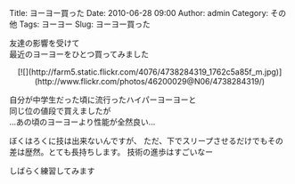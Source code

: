 Title: ヨーヨー買った
Date: 2010-06-28 09:00
Author: admin
Category: その他
Tags: ヨーヨー
Slug: ヨーヨー買った

友達の影響を受けて  
最近のヨーヨーをひとつ買ってみました

<p>
<center>
[![](http://farm5.static.flickr.com/4076/4738284319_1762c5a85f_m.jpg)](http://www.flickr.com/photos/46200029@N06/4738284319/)

</center>
  
自分が中学生だった頃に流行ったハイパーヨーヨーと  
同じ位の値段で買えましたが  
…あの頃のヨーヨーより性能が全然良い…

</p>
ぼくはろくに技は出来ないんですが、  
ただ、下でスリープさせるだけでもその差は歴然。とても長持ちします。  
技術の進歩はすごいなー

しばらく練習してみます
